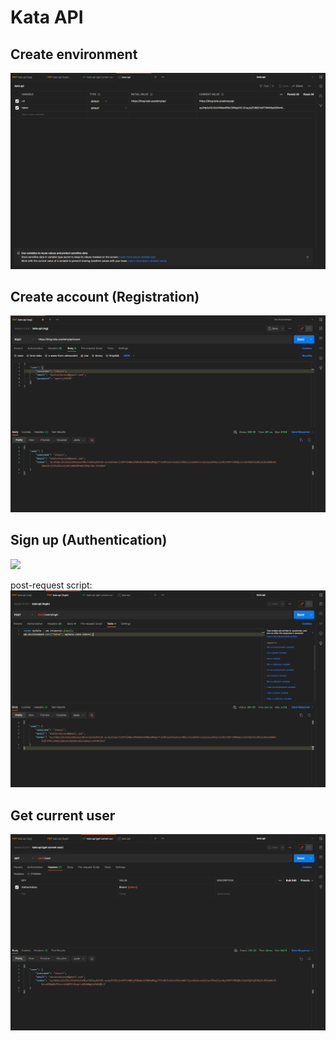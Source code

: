 # Kata API

## Create environment
![](screenshots/envVariables.png)

## Create account (Registration)
![](screenshots/signIn.png)

## Sign up (Authentication)
![](screenshots/signUn.png)

post-request script:
![](screenshots/postRqstScript.png)

## Get current user
![](screenshots/getCurrentUser.png)
